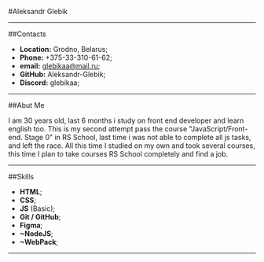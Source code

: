 #Aleksandr Glebik

***

##Contacts
- **Location:** Grodno, Belarus;
- **Phone:** +375-33-310-61-62;
- **email:** glebikaa@mail.ru;
- **GitHub:** Aleksandr-Glebik;
- **Discord:** glebikaa;

***

##Abut Me

I am 30 years old, last 6 months i study on front end developer and learn english too. This is my second attempt pass the course "JavaScript/Front-end. Stage 0" in RS School, last time i was not able to complete all js tasks, and left the race. All this time I studied on my own and took several courses, this time I plan to take courses RS School completely and find a job.

***
##Skills
- **HTML**;
- **CSS**;
- **JS** (Basic);
- **Git / GitHub**;
- **Figma**;
- **~NodeJS**;
- **~WebPack**;
***
